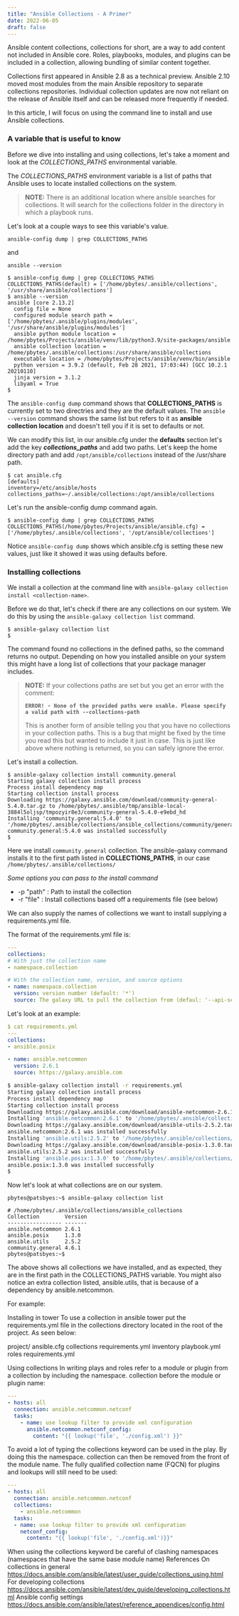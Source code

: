 ```yaml
---
title: "Ansible Collections - A Primer"
date: 2022-06-05
draft: false
---
```


Ansible content collections, collections for short, are a way to add content not included in Ansible core. Roles, playbooks, modules, and plugins can be included in a collection, allowing bundling of similar content together. 

Collections first appeared in Ansible 2.8 as a technical preview. Ansible 2.10 moved most modules from the main Ansible repository to separate collections repositories. Individual collection updates are now not reliant on the release of Ansible itself and can be released more frequently if needed. 

In this article, I will focus on using the command line to install and use Ansible collections.

### A variable that is useful to know

Before we dive into installing and using collections, let's take a moment and look at the _COLLECTIONS_PATHS_ environmental variable.

The _COLLECTIONS_PATHS_ environment variable is a list of paths that Ansible uses to locate installed collections on the system.

> **NOTE:** There is an additional location where ansible searches for collections. It will search for the collections folder in the directory in which a playbook runs.

Let's look at a couple ways to see this variable's value.

`ansible-config dump | grep COLLECTIONS_PATHS`

and

`ansible --version`

```bashsession {linenos=false,hl_lines=[2, 8]}
$ ansible-config dump | grep COLLECTIONS_PATHS
COLLECTIONS_PATHS(default) = ['/home/pbytes/.ansible/collections', '/usr/share/ansible/collections']
$ ansible --version
ansible [core 2.13.2]
  config file = None
  configured module search path = ['/home/pbytes/.ansible/plugins/modules', '/usr/share/ansible/plugins/modules']
  ansible python module location = /home/pbytes/Projects/ansible/venv/lib/python3.9/site-packages/ansible
  ansible collection location = /home/pbytes/.ansible/collections:/usr/share/ansible/collections
  executable location = /home/pbytes/Projects/ansible/venv/bin/ansible
  python version = 3.9.2 (default, Feb 28 2021, 17:03:44) [GCC 10.2.1 20210110]
  jinja version = 3.1.2
  libyaml = True
$
```

The `ansible-config dump` command shows that **COLLECTIONS_PATHS** is currently set to two directries and they are the default values. 
The `ansible --version` command shows the same list but refers to it as **ansible collection location** and doesn't tell you if it is set to defaults or not.

We can modify this list, in our ansible.cfg under the **defaults** section let's add the key **_collections_paths_** and add two paths. 
Let's keep the home directory path and add `/opt/ansible/collections` instead of the /usr/share path.

```bashsession {linenos=false,hl_lines=[4]}
$ cat ansible.cfg
[defaults]
inventory=/etc/ansible/hosts
collections_paths=~/.ansible/collections:/opt/ansible/collections
```

Let's run the ansible-config dump command again.

```bashsession {linenos=false,hl_lines=[4]}
$ ansible-config dump | grep COLLECTIONS_PATHS
COLLECTIONS_PATHS(/home/pbytes/Projects/ansible/ansible.cfg) = ['/home/pbytes/.ansible/collections', '/opt/ansible/collections']
```

Notice `ansible-config dump` shows which ansible.cfg is setting these new values, just like it showed it was using defaults before.

### Installing collections
We install a collection at the command line with `ansible-galaxy collection install <collection-name>`.

Before we do that, let's check if there are any collections on our system. We do this by using the `ansible-galaxy collection list` command.

```bashsession
$ ansible-galaxy collection list
$
```

The command found no collections in the defined paths, so the command returns no output. 
Depending on how you installed ansible on your system this might have a long list of collections that your package manager includes. 

>**NOTE:** If your collections paths are set but you get an error with the comment: 
>
>**`ERROR! - None of the provided paths were usable. Please specify a valid path with --collections-path`**
>
>This is another form of ansible telling you that you have no collections in your collection paths. 
>This is a bug that might be fixed by the time you read this but wanted to include it just in case.
>This is just like above where nothing is returned, so you can safely ignore the error.

Let's install a collection.

```bashsession
$ ansible-galaxy collection install community.general
Starting galaxy collection install process
Process install dependency map
Starting collection install process
Downloading https://galaxy.ansible.com/download/community-general-5.4.0.tar.gz to /home/pbytes/.ansible/tmp/ansible-local-3884l5oljsp/tmpozyir8e3/community-general-5.4.0-e9ebd_hd
Installing 'community.general:5.4.0' to '/home/pbytes/.ansible/collections/ansible_collections/community/general'
community.general:5.4.0 was installed successfully
$
```

Here we install `community.general` collection. 
The ansible-galaxy command installs it to the first path listed in **COLLECTIONS_PATHS**, in our case `/home/pbytes/.ansible/collections/`

*Some options you can pass to the install command*  

- -p "path" : Path to install the collection
- -r "file" : Install collections based off a requirements file (see below) 


We can also supply the names of collections we want to install supplying a requirements.yml file.

The format of the requirements.yml file is:

```yaml
---
collections:
# With just the collection name
- namespace.collection

# With the collection name, version, and source options
- name: namespace.collection
  version: version number (default: '*')
  source: The galaxy URL to pull the collection from (defaul: '--api-server' from cli)
```

Let's look at an example:

```yaml
$ cat requirements.yml 
---
collections:
- ansible.posix

- name: ansible.netcommon
  version: 2.6.1
  source: https://galaxy.ansible.com
```
```bash
$ ansible-galaxy collection install -r requirements.yml 
Starting galaxy collection install process
Process install dependency map
Starting collection install process
Downloading https://galaxy.ansible.com/download/ansible-netcommon-2.6.1.tar.gz to /home/pbytes/.ansible/tmp/ansible-local-38295sowzo9w1/tmpf0mgtt0w/ansible-netcommon-2.6.1-_7ft872e
Installing 'ansible.netcommon:2.6.1' to '/home/pbytes/.ansible/collections/ansible_collections/ansible/netcommon'
Downloading https://galaxy.ansible.com/download/ansible-utils-2.5.2.tar.gz to /home/pbytes/.ansible/tmp/ansible-local-38295sowzo9w1/tmpf0mgtt0w/ansible-utils-2.5.2-5mv0a8o3
ansible.netcommon:2.6.1 was installed successfully
Installing 'ansible.utils:2.5.2' to '/home/pbytes/.ansible/collections/ansible_collections/ansible/utils'
Downloading https://galaxy.ansible.com/download/ansible-posix-1.3.0.tar.gz to /home/pbytes/.ansible/tmp/ansible-local-38295sowzo9w1/tmpf0mgtt0w/ansible-posix-1.3.0-fe2it8qx
ansible.utils:2.5.2 was installed successfully
Installing 'ansible.posix:1.3.0' to '/home/pbytes/.ansible/collections/ansible_collections/ansible/posix'
ansible.posix:1.3.0 was installed successfully
$
```

Now let's look at what collections are on our system.

```
pbytes@patsbyes:~$ ansible-galaxy collection list

# /home/pbytes/.ansible/collections/ansible_collections
Collection        Version
----------------- -------
ansible.netcommon 2.6.1
ansible.posix     1.3.0
ansible.utils     2.5.2
community.general 4.6.1
pbytes@patsbyes:~$
```

The above shows all collections we have installed, and as expected, they are in the first path in the COLLECTIONS_PATHS variable.
You might also notice an extra collection listed, ansible.utils, that is because of a dependency by ansible.netcommon.

For example:

Installing in tower
To use a collection in ansible tower put the requirements.yml file in the collections directory located in
the root of the project. As seen below:

project/
ansible.cfg
collections
requirements.yml
inventory
playbook.yml
roles
requirements.yml

Using collections
In writing plays and roles refer to a module or plugin from a collection by including the namespace.
collection before the module or plugin name:

```yaml
---
- hosts: all
  connection: ansible.netcommon.netconf
  tasks:
    - name: use lookup filter to provide xml configuration
      ansible.netcommon.netconf_config:
        content: "{{ lookup('file', './config.xml') }}"
```

To avoid a lot of typing the collections keyword can be used in the play. By doing this the namespace.
collection can then be removed from the front of the module name. The fully qualified collection
name (FQCN) for plugins and lookups will still need to be used:

```yaml
---
- hosts: all
  connection: ansible.netcommon.netconf
  collections:
    - ansible.netcommon
  tasks:
  - name: use lookup filter to provide xml configuration
    netconf_config:
      content: "{{ lookup('file', './config.xml')}}"
```

When using the collections keyword be careful of clashing namespaces (namespaces that have the
same base module name)
References
On collections in general
https://docs.ansible.com/ansible/latest/user_guide/collections_using.html
For developing collections
https://docs.ansible.com/ansible/latest/dev_guide/developing_collections.html
Ansible config settings
https://docs.ansible.com/ansible/latest/reference_appendices/config.html
